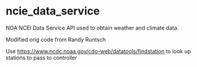 # ncie_data_service
NOA NCEI Data Service API used to obtain weather and climate data.

Modified orig code from Randy Runtsch

Use https://www.ncdc.noaa.gov/cdo-web/datatools/findstation to look up stations to pass to controller
